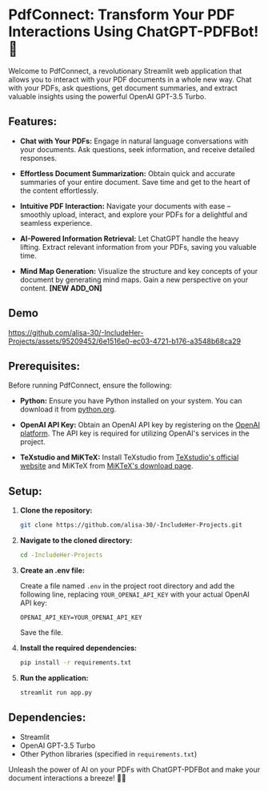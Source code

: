 # PdfConnect: Transform Your PDF Interactions Using ChatGPT-PDFBot! 📑

Welcome to PdfConnect, a revolutionary Streamlit web application that allows you to interact with your PDF documents in a whole new way. Chat with your PDFs, ask questions, get document summaries, and extract valuable insights using the powerful OpenAI GPT-3.5 Turbo.

## Features:

- **Chat with Your PDFs:** Engage in natural language conversations with your documents. Ask questions, seek information, and receive detailed responses.

- **Effortless Document Summarization:** Obtain quick and accurate summaries of your entire document. Save time and get to the heart of the content effortlessly.

- **Intuitive PDF Interaction:** Navigate your documents with ease – smoothly upload, interact, and explore your PDFs for a delightful and seamless experience.

- **AI-Powered Information Retrieval:** Let ChatGPT handle the heavy lifting. Extract relevant information from your PDFs, saving you valuable time.

- **Mind Map Generation:** Visualize the structure and key concepts of your document by generating mind maps. Gain a new perspective on your content. **[NEW ADD_ON]**

## Demo

https://github.com/alisa-30/-IncludeHer-Projects/assets/95209452/6e1516e0-ec03-4721-b176-a3548b68ca29

## Prerequisites:

Before running PdfConnect, ensure the following:

- **Python:** Ensure you have Python installed on your system. You can download it from [python.org](https://www.python.org/).

- **OpenAI API Key:** Obtain an OpenAI API key by registering on the [OpenAI platform](https://platform.openai.com/). The API key is required for utilizing OpenAI's services in the project.

- **TeXstudio and MiKTeX:** Install TeXstudio from [TeXstudio's official website](https://www.texstudio.org/) and MiKTeX from [MiKTeX's download page](https://miktex.org/download#google_vignette).

## Setup:

1. **Clone the repository:**

    ```bash
    git clone https://github.com/alisa-30/-IncludeHer-Projects.git
    ```

2. **Navigate to the cloned directory:**

    ```bash
    cd -IncludeHer-Projects
    ```

3. **Create an .env file:**

    Create a file named `.env` in the project root directory and add the following line, replacing `YOUR_OPENAI_API_KEY` with your actual OpenAI API key:

    ```env
    OPENAI_API_KEY=YOUR_OPENAI_API_KEY
    ```

    Save the file.

4. **Install the required dependencies:**

    ```bash
    pip install -r requirements.txt
    ```

5. **Run the application:**

    ```bash
    streamlit run app.py
    ```

## Dependencies:

- Streamlit
- OpenAI GPT-3.5 Turbo
- Other Python libraries (specified in `requirements.txt`)

Unleash the power of AI on your PDFs with ChatGPT-PDFBot and make your document interactions a breeze! 📄💬
